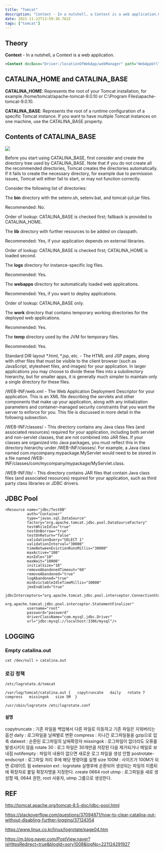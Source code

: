 ```yaml
---
title: "Tomcat"
description: "Context - In a nutshell, a Context is a web application.CATALINA_HOME Represents the root of your Tomcat installation, for example hometomcatapach"
date: 2021-11-22T13:59:36.762Z
tags: ["tomcat"]
---
```

## Theory
**Context** - In a nutshell, a Context is a web application.
```xml
<Context docBase="Driver:/locationOfWebApp/webManager" path="WebAppUrl"/>
```
## CATALINA_HOME and CATALINA_BASE

**CATALINA_HOME**: Represents the root of your Tomcat installation, for example /home/tomcat/apache-tomcat-9.0.10 or C:\Program Files\apache-tomcat-9.0.10.

**CATALINA_BASE**: Represents the root of a runtime configuration of a specific Tomcat instance. If you want to have multiple Tomcat instances on one machine, use the CATALINA_BASE property.

## Contents of CATALINA_BASE

![](/velogimages/2ffe2d33-fd7c-4579-b6b1-39f4084a212f-image.png)

Before you start using CATALINA_BASE, first consider and create the directory tree used by CATALINA_BASE. Note that if you do not create all the recommended directories, Tomcat creates the directories automatically. If it fails to create the necessary directory, for example due to permission issues, Tomcat will either fail to start, or may not function correctly.

Consider the following list of directories:

The **bin** directory with the setenv.sh, setenv.bat, and tomcat-juli.jar files.

Recommended: No.

Order of lookup: CATALINA_BASE is checked first; fallback is provided to CATALINA_HOME.

The **lib** directory with further resources to be added on classpath.

Recommended: Yes, if your application depends on external libraries.

Order of lookup: CATALINA_BASE is checked first; CATALINA_HOME is loaded second.

The **logs** directory for instance-specific log files.

Recommended: Yes.

The **webapps** directory for automatically loaded web applications.

Recommended: Yes, if you want to deploy applications.

Order of lookup: CATALINA_BASE only.

The **work** directory that contains temporary working directories for the deployed web applications.

Recommended: Yes.

The **temp** directory used by the JVM for temporary files.

Recommended: Yes.

Standard DIR layout
*.html, *.jsp, etc. - The HTML and JSP pages, along with other files that must be visible to the client browser (such as JavaScript, stylesheet files, and images) for your application. In larger applications you may choose to divide these files into a subdirectory hierarchy, but for smaller apps, it is generally much simpler to maintain only a single directory for these files.

/WEB-INF/web.xml - The Web Application Deployment Descriptor for your application. This is an XML file describing the servlets and other components that make up your application, along with any initialization parameters and container-managed security constraints that you want the server to enforce for you. This file is discussed in more detail in the following subsection.

/WEB-INF/classes/ - This directory contains any Java class files (and associated resources) required for your application, including both servlet and non-servlet classes, that are not combined into JAR files. If your classes are organized into Java packages, you must reflect this in the directory hierarchy under /WEB-INF/classes/. For example, a Java class named com.mycompany.mypackage.MyServlet would need to be stored in a file named /WEB-INF/classes/com/mycompany/mypackage/MyServlet.class.

/WEB-INF/lib/ - This directory contains JAR files that contain Java class files (and associated resources) required for your application, such as third party class libraries or JDBC drivers.

## JDBC Pool
```
<Resource name="jdbc/TestDB"
          auth="Container"
          type="javax.sql.DataSource"
          factory="org.apache.tomcat.jdbc.pool.DataSourceFactory"
          testWhileIdle="true"
          testOnBorrow="true"
          testOnReturn="false"
          validationQuery="SELECT 1"
          validationInterval="30000"
          timeBetweenEvictionRunsMillis="30000"
          maxActive="100"
          minIdle="10"
          maxWait="10000"
          initialSize="10"
          removeAbandonedTimeout="60"
          removeAbandoned="true"
          logAbandoned="true"
          minEvictableIdleTimeMillis="30000"
          jmxEnabled="true"
          jdbcInterceptors="org.apache.tomcat.jdbc.pool.interceptor.ConnectionState;
            org.apache.tomcat.jdbc.pool.interceptor.StatementFinalizer"
          username="root"
          password="password"
          driverClassName="com.mysql.jdbc.Driver"
          url="jdbc:mysql://localhost:3306/mysql"/>
```


## LOGGING
### Empty catalina.out
```
cat /dev/null > catalina.out
```

### 로깅 정책
```
/etc/logrotate.d/tomcat

/var/log/tomcat/catalina.out {   copytruncate   daily   rotate 7   compress   missingok   size 5M  }

/usr/sbin/logrotate /etc/logrotate.conf
```
#### 설명
copytruncate : 기존 파일을 백업해서 다른 파일로 이동하고 기존 파일은 지워버리는 옵션
daily : 로그파일을 날짜별로 변환
compress : 지나간 로그파일들을 gzip으로 압축
dateext : 순환된 로그파일의 날짜확장자
missingok : 로그파일이 없더라도 오류를 발생시키지 않음
rotate 30 : 로그 파일은 30개만큼 저장된 다음 제거되거나 메일로 보내짐
notifempty : 파일의 내용이 없으면 새로운 로그 파일을 생성 안함
postrotate-endscript : 로그파일 처리 후에 해당 명령어를 실행
size 100M :   사이즈가 100M가 되면 로테이트 됨
extension ext : logrotate 실행후에 순환되어 생성되는 파일의 이름뒤에 확장자로 붙일 확장자명을 지정한다.
create 0664 root utmp : 로그파일을 새로 생성할 때, 0644 권한, root 사용자, utmp 그룹으로 생성한다.

### 
## REF
http://tomcat.apache.org/tomcat-8.5-doc/jdbc-pool.html

https://stackoverflow.com/questions/37094871/how-to-clear-catalina-out-without-disabling-further-logging/37124354

https://www.linux.co.kr/linux/logrotate/page04.htm

https://m.blog.naver.com/PostView.naver?isHttpsRedirect=true&blogId=sory1008&logNo=221124291927